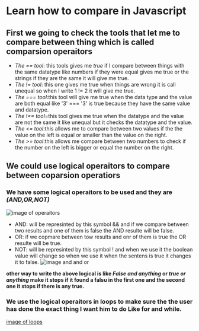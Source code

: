 # Learn how to compare in Javascript

## First we going to check the tools that let me to compare between thing which is called comparsion operaitors

* *The == tool*: this tools gives me *true* if I compare between things with the same datatype like numbers if they were equal gives me true or the strings if they are the same it will give me true.
* *The != tool*: this one gives me true when things are wrong it is call unequal so when I write 1 != 2 it will give me true.
* *The === tool*:this tool will give me true when the data type and the value are both equal like '3' === '3' is true because they have the same value and datatype.
* *The !== tool*=this tool gives me true when the datatype and the value are not the same it like unequal but it checks the datatype and the value.
* *The <= tool*:this allows me to compare between two values if the the value on the left is equal or smaller than the value on the right.
* *The >= tool*:this allows me compare between two numbers to check if the number on the left is bigger or equal the number on the right.
## We could use logical operaitors to compare between coparsion operatiors

### We have some logical operaitors to be used and they are *(AND,OR,NOT)*
![image of operaitors](https://images.slideplayer.com/12/3357396/slides/slide_8.jpg)

* AND: will be represinted by this symbol && and if we compare between two results and one of them is false the AND resulte will be false.
*  OR: if we copmare between tow results and onr of them is true the OR resulte will be true.
*  NOT: will be represinted by this symbol ! and when we use it the boolean value will change so when we use it when the sentens is true it changes it to false.
![image and and or](https://image.itmedia.co.jp/ait/articles/1201/13/r5pic1.jpg)

**other way to write the above logical is like *False and anything* or *true or anything* make it stops if it found a falsu in the first one and the second one it stops if there is any true.**

### We use the logical operaitors in loops to make sure the the user has done the exact thing I want him to do Like for and while.
[image of loops](https://miro.medium.com/max/1116/1*m3FCII8jirPfanBHqnvbAg.png)